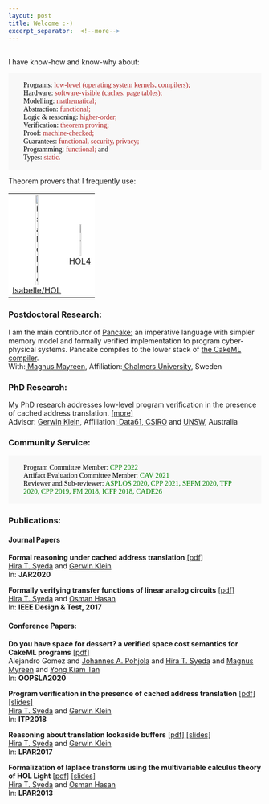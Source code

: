 ```yaml
---
layout: post
title: Welcome :-)
excerpt_separator:  <!--more-->
---
```


<br>
I have know-how and know-why about:
<div style="
   font-family:menlo;
   font-size:14px;
   background-color:#F8F8F8">
<p style="
   margin-left: 30px;
   margin-right: 30px;">
   <br>
   <span style="color:black;">Programs:</span>
   	 <span style="color:firebrick;">low-level (operating system kernels, compilers);</span> <br>
   <span style="color:black;">Hardware:</span>
   	 <span style="color:firebrick;">software-visible (caches, page tables);</span><br>
   <span style="color:black;">Modelling:</span>
   	 <span style="color:firebrick;">mathematical;</span><br>
   <span style="color:black;">Abstraction:</span>
   	 <span style="color:firebrick;">functional;</span><br>
   <span style="color:black;">Logic & reasoning:</span>
   	 <span style="color:firebrick;">higher-order;</span><br>
   <span style="color:black;">Verification:</span>
   	 <span style="color:firebrick;">theorem proving;</span><br>
   <span style="color:black;">Proof:</span>
   	 <span style="color:firebrick;">machine-checked;</span><br>
   <span style="color:black;">Guarantees:</span>
   	 <span style="color:firebrick;">functional, security, privacy;</span><br>
   <span style="color:black;">Programming:</span>
   	 <span style="color:firebrick;">functional;</span> and<br>
   <span style="color:black;">Types:</span>
   	 <span style="color:firebrick;">static.</span><br>
   <br>
   </p>
</div>


<p>Theorem provers that I frequently use:
<table style="border-collapse: collapse; border: none;"><tr style="border: none;">
<td style="background-color:white; border:none" align="center">
    <a href="https://isabelle.in.tum.de" target="_blank">
       <img src="{{site.baseurl}}/assets/img/isabelle_logo.png" alt="isabelle" style="width: 25%;"/>
       <figcaption style="font-size:16px">Isabelle/HOL</figcaption>
    </a> </td>
<td style="background-color:white; border:none" align="center">
    <a href="https://hol-theorem-prover.org" target="_blank">
       <img src="{{site.baseurl}}/assets/img/hol4.png" alt="hol" style="width: 20%;"/>
      <figcaption style="font-size:16px">HOL4</figcaption>
    </a></td>
</tr></table>
</p>

### Postdoctoral Research:
I am the main contributor of <a href="https://github.com/CakeML/cakeml/tree/pancake" target="_blank">Pancake:</a>
an imperative language with simpler memory model and formally verified implementation to
program cyber-physical systems. Pancake compiles to the lower stack of <a href="https://cakeml.org" target="_blank">the CakeML compiler</a>.<br>
<span style="font-size:14px;">With:<a href="http://www.cse.chalmers.se/~myreen/"> Magnus Mayreen</a>, Affiliation:<a href="https://www.chalmers.se/en/Pages/default.aspx"> Chalmers University</a>, Sweden</span>

### PhD Research:
  My PhD research addresses low-level program verification in the presence of cached address translation.
  <a href=""> [more]</a> <br>
  <span style="font-size:14px;">Advisor: <a href="https://www.cse.unsw.edu.au/~kleing/">Gerwin Klein</a>, Affiliation:<a href="https://data61.csiro.au"> Data61, CSIRO</a> and <a href="https://www.unsw.edu.au">UNSW</a>, Australia</span>

### Community Service:
<div style="
   font-family:menlo;
   font-size:14px;
   background-color:#F8F8F8">
<p style="
   margin-left: 30px;
   margin-right: 30px;">
   <br>
   <span style="color:black;">Program Committee Member:</span> <span style="color:green;">CPP 2022</span> <br>
   <span style="color:black;">Artifact Evaluation Committee Member:</span> <span style="color:green;">CAV 2021</span> <br>
   <span style="color:black;">Reviewer and Sub-reviewer:</span> <span style="color:green;">ASPLOS 2020, CPP 2021, SEFM 2020, TFP 2020, CPP 2019, FM 2018, ICFP 2018, CADE26</span> <br>
   <br>
   </p>
</div>

### Publications:

   <h4>Journal Papers</h4>

   <p style="font-size:14px;">
   <b>Formal reasoning under cached address translation</b> <a href="https://rdcu.be/b5Yv0" target="_blank">[pdf]</a><br>
    <a href=" https://scholar.google.com.au/citations?user=4PWt3HEAAAAJ&hl=en">Hira T. Syeda</a> and
     <a href="https://scholar.google.com/citations?user=XV9ZVncAAAAJ&hl=en">Gerwin Klein</a><br>
   In: <b>JAR2020</b></p>


   <p style="font-size:14px;">
   <b>Formally verifying transfer functions of linear analog circuits</b> <a href="./ieedesign17.pdf">[pdf]</a><br>
   <a href=" https://scholar.google.com.au/citations?user=4PWt3HEAAAAJ&hl=en">Hira T. Syeda</a> and
     <a href="https://scholar.google.com/citations?user=y6CLOd8AAAAJ&hl=en">Osman Hasan</a><br>
   In: <b>IEEE Design & Test, 2017</b></p>

   <h4>Conference Papers:</h4>

   <p style="font-size:14px;">
   <b>Do you have space for dessert? a verified space cost semantics for CakeML programs</b> <a href="https://dl.acm.org/doi/10.1145/3428272" target="_blank">[pdf]</a><br>
   Alejandro Gomez and <a href="https://scholar.google.com.au/citations?user=wzZBTOUAAAAJ&hl=en">Johannes A. Pohjola</a> and <a href="https://scholar.google.com.au/citations?user=4PWt3HEAAAAJ&hl=en">Hira T. Syeda</a> and <a href="https://scholar.google.com/citations?user=XfqNgKwAAAAJ&hl=en">Magnus Myreen</a> and <a href="https://scholar.google.com/citations?user=WzG0S8MAAAAJ&hl=en">Yong Kiam Tan</a><br>
   In: <b>OOPSLA2020</b></p>


   <p style="font-size:14px;">
   <b>Program verification in the presence of cached address translation</b> <a href="./itp18.pdf">[pdf]</a> <a href="./itp18_slides.pdf">[slides]</a><br>
   <a href=" https://scholar.google.com.au/citations?user=4PWt3HEAAAAJ&hl=en">Hira T. Syeda</a> and
     <a href="https://scholar.google.com/citations?user=XV9ZVncAAAAJ&hl=en">Gerwin Klein</a><br>
   In: <b>ITP2018</b></p>


  <p style="font-size:14px;">
   <b>Reasoning about translation lookaside buffers</b> <a href="./lpar17.pdf">[pdf]</a> <a href="./lpar17_slides.pdf">[slides]</a><br>
   <a href=" https://scholar.google.com.au/citations?user=4PWt3HEAAAAJ&hl=en">Hira T. Syeda</a> and
     <a href="https://scholar.google.com/citations?user=XV9ZVncAAAAJ&hl=en">Gerwin Klein</a><br>
   In: <b>LPAR2017</b></p>


  <p style="font-size:14px;">
   <b>Formalization of laplace transform using the multivariable calculus theory of HOL Light</b> <a href="./lpar13.pdf">[pdf]</a> <a href="./lpar13_slides.pdf">[slides]</a><br>
   <a href=" https://scholar.google.com.au/citations?user=4PWt3HEAAAAJ&hl=en">Hira T. Syeda</a> and
     <a href="https://scholar.google.com/citations?user=y6CLOd8AAAAJ&hl=en">Osman Hasan</a><br>
   In: <b>LPAR2013</b></p>
